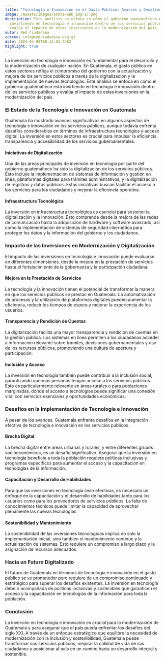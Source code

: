 ```yaml
---
title: "Tecnología e Innovación en el Gasto Público: Avances y Desafíos en Guatemala"
image: /assets/images/posts/web_img-17.png
description: Este análisis se enfoca en cómo el gobierno guatemalteco está
  invirtiendo en tecnología e innovación dentro de los servicios públicos y
  evalúa el impacto de estas inversiones en la modernización del país.
autor: Red Ciudadana
correo: info@redciudadana.org.gt
date: 2024-04-09T00:43:03.738Z
highlight: true
---
```

La inversión en tecnología e innovación es fundamental para el desarrollo y la modernización de cualquier nación. En Guatemala, el gasto público en estos sectores refleja el compromiso del gobierno con la actualización y mejora de los servicios públicos a través de la digitalización y la implementación de nuevas tecnologías. Este análisis se enfoca en cómo el gobierno guatemalteco está invirtiendo en tecnología e innovación dentro de los servicios públicos y evalúa el impacto de estas inversiones en la modernización del país.

### El Estado de la Tecnología e Innovación en Guatemala

Guatemala ha mostrado avances significativos en algunos aspectos de tecnología e innovación en los servicios públicos, aunque todavía enfrenta desafíos considerables en términos de infraestructura tecnológica y acceso digital. La inversión en estos sectores es crucial para impulsar la eficiencia, transparencia y accesibilidad de los servicios gubernamentales.

#### Iniciativas de Digitalización

Una de las áreas principales de inversión en tecnología por parte del gobierno guatemalteco ha sido la digitalización de los servicios públicos. Esto incluye la implementación de sistemas de información y gestión en línea, plataformas digitales para trámites administrativos, y la digitalización de registros y datos públicos. Estas iniciativas buscan facilitar el acceso a los servicios para los ciudadanos y mejorar la eficiencia operativa.

#### Infraestructura Tecnológica

La inversión en infraestructura tecnológica es esencial para sostener la digitalización y la innovación. Esto comprende desde la mejora de las redes de comunicación hasta la adquisición de hardware y software avanzado, así como la implementación de sistemas de seguridad cibernética para proteger los datos y la información del gobierno y los ciudadanos.

### Impacto de las Inversiones en Modernización y Digitalización

El impacto de las inversiones en tecnología e innovación puede evaluarse en diferentes dimensiones, desde la mejora en la prestación de servicios hasta el fortalecimiento de la gobernanza y la participación ciudadana.

#### Mejora en la Prestación de Servicios

La tecnología y la innovación tienen el potencial de transformar la manera en que los servicios públicos se prestan en Guatemala. La automatización de procesos y la utilización de plataformas digitales pueden aumentar la eficiencia, reducir los tiempos de espera y mejorar la experiencia de los usuarios.

#### Transparencia y Rendición de Cuentas

La digitalización facilita una mayor transparencia y rendición de cuentas en la gestión pública. Los sistemas en línea permiten a los ciudadanos acceder a información relevante sobre trámites, decisiones gubernamentales y uso de los recursos públicos, promoviendo una cultura de apertura y participación.

#### Inclusión y Acceso

La inversión en tecnología también puede contribuir a la inclusión social, garantizando que más personas tengan acceso a los servicios públicos. Esto es particularmente relevante en áreas rurales o para poblaciones marginadas, donde el acceso a tecnologías puede significar una conexión vital con servicios esenciales y oportunidades económicas.

### Desafíos en la Implementación de Tecnología e Innovación

A pesar de los avances, Guatemala enfrenta desafíos en la integración efectiva de tecnología e innovación en los servicios públicos.

#### Brecha Digital

La brecha digital entre áreas urbanas y rurales, y entre diferentes grupos socioeconómicos, es un desafío significativo. Asegurar que la inversión en tecnología beneficie a toda la población requiere políticas inclusivas y programas específicos para aumentar el acceso y la capacitación en tecnologías de la información.

#### Capacitación y Desarrollo de Habilidades

Para que las inversiones en tecnología sean efectivas, es necesario un enfoque en la capacitación y el desarrollo de habilidades tanto para los usuarios como para los proveedores de servicios públicos. La falta de conocimientos técnicos puede limitar la capacidad de aprovechar plenamente las nuevas tecnologías.

#### Sostenibilidad y Mantenimiento

La sostenibilidad de las inversiones tecnológicas implica no solo la implementación inicial, sino también el mantenimiento continuo y la actualización de sistemas. Esto requiere un compromiso a largo plazo y la asignación de recursos adecuados.

### Hacia un Futuro Digitalizado

El futuro de Guatemala en términos de tecnología e innovación en el gasto público se ve prometedor pero requiere de un compromiso continuado y estratégico para superar los desafíos existentes. La inversión en tecnología debe ir acompañada de políticas inclusivas y sostenibles que garanticen el acceso y la capacitación en tecnologías de la información para toda la población.

### Conclusión

La inversión en tecnología e innovación es crucial para la modernización de Guatemala y para asegurar que el país pueda enfrentar los desafíos del siglo XXI. A través de un enfoque estratégico que equilibre la necesidad de modernización con la inclusión y sostenibilidad, Guatemala puede transformar sus servicios públicos, mejorar la calidad de vida de sus ciudadanos y posicionar al país en un camino hacia un desarrollo integral y sostenible.